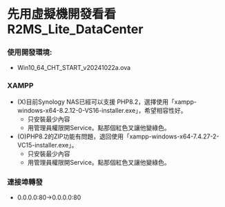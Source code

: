 # 先用虛擬機開發看看 R2MS_Lite_DataCenter

### 使用開發環境:
+ Win10_64_CHT_START_v20241022a.ova

### XAMPP
+ (X)目前Synology NAS已經可以支援 PHP8.2，選擇使用「xampp-windows-x64-8.2.12-0-VS16-installer.exe」，希望相容性好。
  + 只安裝最少內容
  + 用管理員權限開Service。點那個紅色叉讓他變綠色。
+ (O)PHP8.2的ZIP功能有問題，退回使用「xampp-windows-x64-7.4.27-2-VC15-installer.exe」。
  + 只安裝最少內容
  + 用管理員權限開Service。點那個紅色叉讓他變綠色。
    
### 連接埠轉發
+ 0.0.0.0:80->0.0.0.0:80
